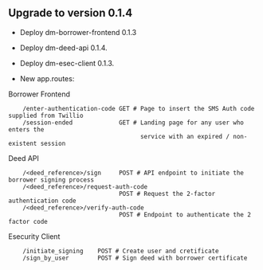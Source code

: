## Upgrade to version 0.1.4

* Deploy dm-borrower-frontend 0.1.3
* Deploy dm-deed-api 0.1.4.
* Deploy dm-esec-client 0.1.3.


* New app.routes:

Borrower Frontend
```
    /enter-authentication-code GET # Page to insert the SMS Auth code supplied from Twillio
    /session-ended             GET # Landing page for any user who enters the 
                                     service with an expired / non-existent session
```

Deed API
```
    /<deed_reference>/sign     POST # API endpoint to initiate the borrower signing process
    /<deed_reference>/request-auth-code
                               POST # Request the 2-factor authentication code
    /<deed_reference>/verify-auth-code
                               POST # Endpoint to authenticate the 2 factor code

```

Esecurity Client
```
    /initiate_signing    POST # Create user and cretificate
    /sign_by_user        POST # Sign deed with borrower certificate

```